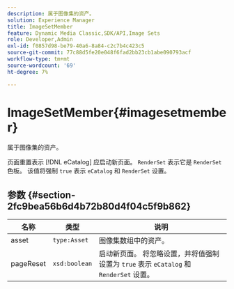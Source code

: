 ```yaml
---
description: 属于图像集的资产。
solution: Experience Manager
title: ImageSetMember
feature: Dynamic Media Classic,SDK/API,Image Sets
role: Developer,Admin
exl-id: f0857d98-be79-40a6-8a84-c2c7b4c423c5
source-git-commit: 77c88d5fe20e048f6fad2bb23cb1abe090793acf
workflow-type: tm+mt
source-wordcount: '69'
ht-degree: 7%

---
```


# ImageSetMember{#imagesetmember}

属于图像集的资产。

页面重置表示 [!DNL eCatalog] 应启动新页面。 `RenderSet` 表示它是 `RenderSet` 色板。 该值将强制 `true` 表示 `eCatalog` 和 `RenderSet` 设置。

## 参数 {#section-2fc9bea56b6d4b72b80d4f04c5f9b862}

| 名称 | 类型 | 说明 |
|---|---|---|
| asset | `type:Asset` | 图像集数组中的资产。 |
| pageReset | `xsd:boolean` | 启动新页面。 将忽略设置，并将值强制设置为 `true` 表示 `eCatalog` 和 `RenderSet` 设置。 |
